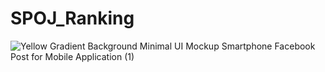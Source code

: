 # SPOJ_Ranking

![Yellow Gradient Background Minimal UI Mockup Smartphone Facebook Post for Mobile Application (1)](https://user-images.githubusercontent.com/84316258/218430106-0d19fbc5-2a9d-41ec-afd9-5fd2f11b00c2.png)

